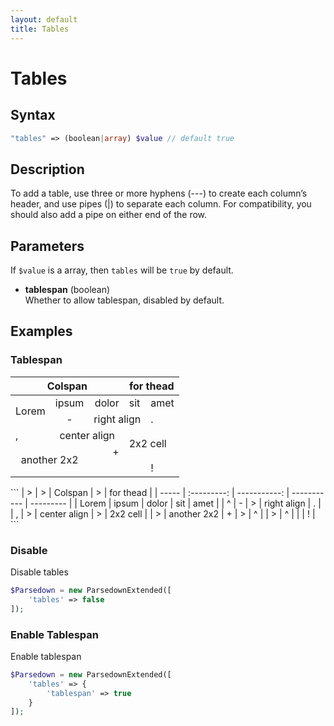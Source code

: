 ```yaml
---
layout: default
title: Tables
---
```


# Tables

## Syntax
```php
"tables" => (boolean|array) $value // default true
```

## Description
To add a table, use three or more hyphens (---) to create each column’s header, and use pipes (|) to separate each column. For compatibility, you should also add a pipe on either end of the row.

## Parameters

If `$value` is a array, then `tables` will be `true` by default.

- **tablespan** (boolean)  
  Whether to allow tablespan, disabled by default.

## Examples

### Tablespan

<div class="code-example" markdown="1">
<table>
<thead>
<tr>
<th style="text-align: center;" colspan="3">Colspan</th>
<th colspan="2">for thead</th>
</tr>
</thead>
<tbody>
<tr>
<td rowspan="2">Lorem</td>
<td style="text-align: center;">ipsum</td>
<td style="text-align: right;">dolor</td>
<td>sit</td>
<td>amet</td>
</tr>
<tr>
<td style="text-align: center;">-</td>
<td style="text-align: right;" colspan="2">right align</td>
<td>.</td>
</tr>
<tr>
<td>,</td>
<td style="text-align: center;" colspan="2">center align</td>
<td colspan="2" rowspan="2">2x2 cell</td>
</tr>
<tr>
<td style="text-align: center;" colspan="2" rowspan="2">another 2x2</td>
<td style="text-align: right;">+</td>
</tr>
<tr>
<td style="text-align: right;"></td>
<td></td>
<td>!</td>
</tr>
</tbody>
</table>
</div>
```
| >     | >           |   Colspan    | >           | for thead |
| ----- | :---------: | -----------: | ----------- | --------- |
| Lorem | ipsum       |    dolor     | sit         | amet      |
| ^     | -           |      >       | right align | .         |
| ,     | >           | center align | >           | 2x2 cell  |
| >     | another 2x2 |      +       | >           | ^         |
| >     | ^           |              |             | !         |
```

### Disable
Disable tables

```php
$Parsedown = new ParsedownExtended([
    'tables' => false
]);
```

### Enable Tablespan
Enable tablespan

```php
$Parsedown = new ParsedownExtended([
    'tables' => {
        'tablespan' => true
    }
]);
```
